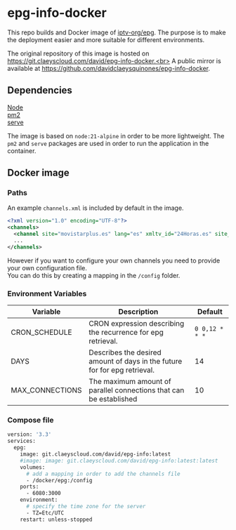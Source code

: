 # epg-info-docker

This repo builds and Docker image of [iptv-org/epg](https://github.com/iptv-org/epg).
The purpose is to make the deployment easier and more suitable for different environments.

The original repository of this image is hosted on https://git.claeyscloud.com/david/epg-info-docker.<br>
A public mirror is available at https://github.com/davidclaeysquinones/epg-info-docker.

## Dependencies
[Node](https://nodejs.org/en)<br>
[pm2](https://www.npmjs.com/package/pm2)<br>
[serve](https://www.npmjs.com/package/serve)<br>

The image is based on `node:21-alpine` in order to be more lightweight.
The `pm2` and `serve` packages are used in order to run the application in the container. 
## Docker image

### Paths

An example `channels.xml` is included by default in the image.<br>
```xml
<?xml version="1.0" encoding="UTF-8"?>
<channels>
  <channel site="movistarplus.es" lang="es" xmltv_id="24Horas.es" site_id="24H">24 Horas</channel>
  ...
</channels>
```
However if you want to configure your own channels you need to provide your own configuration file.<br>
You can do this by creating a mapping in the `/config` folder.

### Environment Variables

| Variable                      | Description                                                                | Default          |
|-------------------------------|----------------------------------------------------------------------------|------------------|
| CRON_SCHEDULE                 | CRON expression describing the recurrence for epg retrieval.               | `0 0,12 * * *`   |            
| DAYS                          | Describes the desired amount of days in the future for for epg retrieval.  | 14               |
| MAX_CONNECTIONS               | The maximum amount of parallel connections that can be established         | 10               |

### Compose file

```sh
version: '3.3'
services:
  epg:
    image: git.claeyscloud.com/david/epg-info:latest
    #image: image: git.claeyscloud.com/david/epg-info:latest:latest
    volumes:
      # add a mapping in order to add the channels file
      - /docker/epg:/config
    ports:
      - 6080:3000
    environment:
      # specify the time zone for the server
      - TZ=Etc/UTC
    restart: unless-stopped
```
